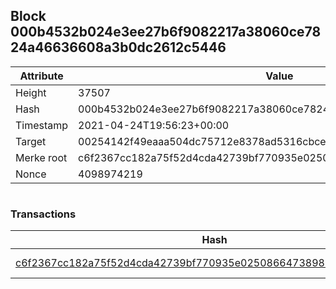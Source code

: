 ## Block 000b4532b024e3ee27b6f9082217a38060ce7824a46636608a3b0dc2612c5446

Attribute | Value
--- | ---
Height | 37507
Hash | 000b4532b024e3ee27b6f9082217a38060ce7824a46636608a3b0dc2612c5446
Timestamp | 2021-04-24T19:56:23+00:00
Target | 00254142f49eaaa504dc75712e8378ad5316cbcead634704b3734b6271167cc4
Merke root | c6f2367cc182a75f52d4cda42739bf770935e02508664738985d051170d3de30
Nonce | 4098974219

```

```

### Transactions

Hash | Amount
--- | ---
[c6f2367cc182a75f52d4cda42739bf770935e02508664738985d051170d3de30](c6f2367cc182a75f52d4cda42739bf770935e02508664738985d051170d3de30.md) | 10.00000000 SKEPTI 
